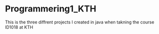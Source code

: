 # Programmering1_KTH

This is the three diffrent projects I created in java when takning the course ID1018 at KTH
